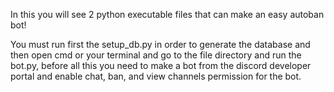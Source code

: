 In this you will see 2 python executable files that can make an easy autoban bot!

You must run first the setup_db.py in order to generate the database and then open cmd or your terminal and go to the file directory and run the bot.py, before all this you need to make a bot from the discord developer portal and enable chat, ban, and view channels permission for the bot.
